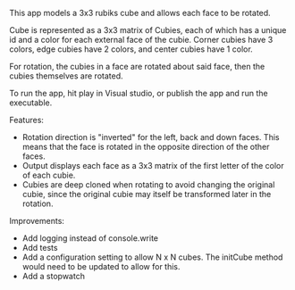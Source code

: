 This app models a 3x3 rubiks cube and allows each face to be rotated.

Cube is represented as a 3x3 matrix of Cubies, each of which has a unique id and a color for each external face of the cubie.
Corner cubies have 3 colors, edge cubies have 2 colors, and center cubies have 1 color.

For rotation, the cubies in a face are rotated about said face, then the cubies themselves are rotated.

To run the app, hit play in Visual studio, or publish the app and run the executable.

Features:
- Rotation direction is "inverted" for the left, back and down faces. This means that the face is rotated in the opposite direction of the other faces.
- Output displays each face as a 3x3 matrix of the first letter of the color of each cubie.
- Cubies are deep cloned when rotating to avoid changing the original cubie, since the original cubie may itself be transformed later in the rotation.

Improvements:
- Add logging instead of console.write
- Add tests
- Add a configuration setting to allow N x N cubes. The initCube method would need to be updated to allow for this.
- Add a stopwatch 